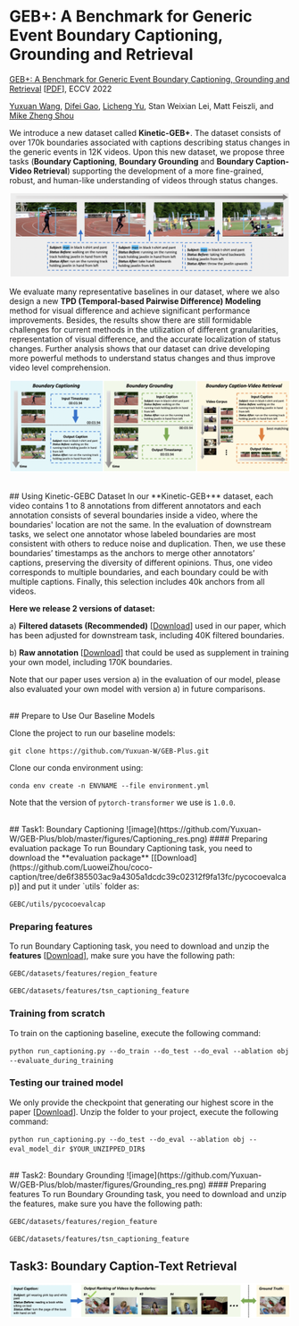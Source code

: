 # GEB+: A Benchmark for Generic Event Boundary Captioning, Grounding and Retrieval
[GEB+: A Benchmark for Generic Event Boundary Captioning, Grounding and Retrieval](https://arxiv.org/abs/2204.00486) [[PDF](https://arxiv.org/pdf/2204.00486.pdf)], ECCV 2022

[Yuxuan Wang](https://yuxuanw.me), [Difei Gao](https://scholar.google.com/citations?user=No9OsocAAAAJ&hl=en), [Licheng Yu](https://lichengunc.github.io), Stan Weixian Lei, Matt Feiszli, and [Mike Zheng Shou](https://sites.google.com/view/showlab)

We introduce a new dataset called **Kinetic-GEB+**. The dataset consists of over 170k boundaries associated with captions describing status changes in the generic events in 12K videos. Upon this new dataset, we propose three tasks (**Boundary Captioning**, **Boundary Grounding** and **Boundary Caption-Video Retrieval**) supporting the development of a more fine-grained, robust, and human-like understanding of videos through status changes.

![image](https://github.com/Yuxuan-W/GEB-Plus/blob/master/figures/Cover.png)

We evaluate many representative baselines in our dataset, where we also design a new **TPD (Temporal-based Pairwise Difference) Modeling** method for visual difference and achieve significant performance improvements. Besides, the results show there are still formidable challenges for current methods in the utilization of different granularities, representation of visual difference, and the accurate localization of status changes. Further analysis shows that our dataset can drive developing more powerful methods to understand status changes and thus improve video level comprehension.

![image](https://github.com/Yuxuan-W/GEB-Plus/blob/master/figures/Tasks.png)

<br/>
## Using Kinetic-GEBC Dataset
In our **Kinetic-GEB+** dataset, each video contains 1 to 8 annotations from different annotators and each annotation consists of several boundaries inside a video, where the boundaries' location are not the same. 
In the evaluation of downstream tasks, we select one annotator whose labeled boundaries are most consistent with others to reduce noise and duplication. Then, we use these boundaries’ timestamps as the anchors to merge other annotators’ captions, preserving the diversity of different opinions. Thus, one video corresponds to multiple boundaries, and each boundary could be with multiple captions. Finally, this selection includes 40k anchors from all videos.

**Here we release 2 versions of dataset:**

a) **Filtered datasets (Recommended)** [[Download](https://drive.google.com/drive/folders/1KlFQO__GuUlue_4uCj5oBzzx357D9WE_?usp=sharing)] used in our paper, which has been adjusted for downstream task, including 40K filtered boundaries.

b) **Raw annotation** [[Download](https://drive.google.com/drive/folders/1ZEoqsr9gy4FluRhSQgIBp2NiYWVIhcsQ?usp=sharing)] that could be used as supplement in training your own model, including 170K boundaries.

Note that our paper uses version a) in the evaluation of our model, please also evaluated your own model with version a) in future comparisons.

<br/>
## Prepare to Use Our Baseline Models

Clone the project to run our baseline models:

`git clone https://github.com/Yuxuan-W/GEB-Plus.git`

Clone our conda environment using:

`conda env create -n ENVNAME --file environment.yml`

Note that the version of `pytorch-transformer` we use is `1.0.0`.

<br/>
## Task1: Boundary Captioning
![image](https://github.com/Yuxuan-W/GEB-Plus/blob/master/figures/Captioning_res.png)
#### Preparing evaluation package
To run Boundary Captioning task, you need to download the **evaluation package** [[Download](https://github.com/LuoweiZhou/coco-caption/tree/de6f385503ac9a4305a1dcdc39c02312f9fa13fc/pycocoevalcap)] and put it under `utils` folder as:

`GEBC/utils/pycocoevalcap`

### Preparing features
To run Boundary Captioning task, you need to download and unzip the **features** [[Download](https://drive.google.com/drive/folders/1E-KML1rU_gd6CF4nkkNG8Jm3Cq6VBYRR?usp=sharing)], make sure you have the following path:

`GEBC/datasets/features/region_feature`

`GEBC/datasets/features/tsn_captioning_feature`

### Training from scratch
To train on the captioning baseline, execute the following command:

`python run_captioning.py --do_train --do_test --do_eval --ablation obj --evaluate_during_training`

### Testing our trained model
We only provide the checkpoint that generating our highest score in the paper [[Download](https://drive.google.com/file/d/1ZYR10TyVXtExZwl4Q-L4Wg0UH7V_rCTF/view?usp=sharing)].
Unzip the folder to your project, execute the following command:

`python run_captioning.py --do_test --do_eval --ablation obj --eval_model_dir $YOUR_UNZIPPED_DIR$`

<br/>
## Task2: Boundary Grounding
![image](https://github.com/Yuxuan-W/GEB-Plus/blob/master/figures/Grounding_res.png)
#### Preparing features
To run Boundary Grounding task, you need to download and unzip the features, make sure you have the following path:

`GEBC/datasets/features/region_feature`

`GEBC/datasets/features/tsn_captioning_feature`


## Task3: Boundary Caption-Text Retrieval
![image](https://github.com/Yuxuan-W/GEB-Plus/blob/master/figures/Retrieval_res.png)

